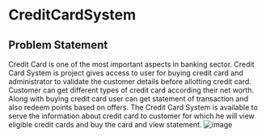 # CreditCardSystem

## Problem Statement 
Credit Card is one of the most important aspects in banking sector.
Credit Card System is project gives access to user for buying credit card and administrator to validate the customer details before allotting credit card.
Customer can get different types of credit card according their net worth.
Along with buying credit card user can get statement of transaction and also redeem points based on offers. 
The Credit Card System is available to serve the information about credit card to customer for which he will view eligible credit cards and buy the card and view statement.
![image](https://github.com/Jeysiva-apjs/CreditCardSystem/assets/126048586/44d1441e-da60-4188-bcd4-a907d79eeaac)
